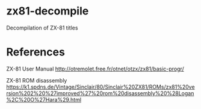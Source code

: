 # zx81-decompile
Decompilation of ZX-81 titles

# References

ZX-81 User Manual <http://otremolet.free.fr/otnet/otzx/zx81/basic-progr/>

ZX-81 ROM disassembly <https://k1.spdns.de/Vintage/Sinclair/80/Sinclair%20ZX81/ROMs/zx81%20version%202%20%27improved%27%20rom%20disassembly%20%28Logan%2C%20O%27Hara%29.html>
